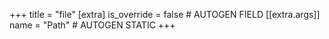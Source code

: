 +++
title = "file"
[extra]
is_override = false # AUTOGEN FIELD
[[extra.args]]
name = "Path" # AUTOGEN STATIC
+++